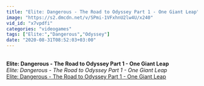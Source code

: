 ```yaml
---
title: "Elite: Dangerous - The Road to Odyssey Part 1 - One Giant Leap"
image: "https://s2.dmcdn.net/v/SPmi-1VFxhnU2lw4U/x240"
vid_id: "x7vpdfi"
categories: "videogames"
tags: ["Elite:","Dangerous","Odyssey"]
date: "2020-08-31T08:52:03+03:00"
---
```

<br><b>Elite: Dangerous - The Road to Odyssey Part 1 - One Giant Leap</b><br> <i>Elite: Dangerous - The Road to Odyssey Part 1 - One Giant Leap</i><br> <u>Elite: Dangerous - The Road to Odyssey Part 1 - One Giant Leap</u>
